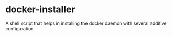# docker-installer
A shell script that helps in installing the docker daemon with several additive configuration
